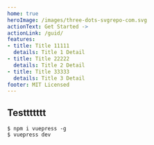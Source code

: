 ```yaml
---
home: true
heroImage: /images/three-dots-svgrepo-com.svg
actionText: Get Started ->
actionLink: /guid/
features:
- title: Title 11111
  details: Title 1 Detail
- title: Title 22222
  details: Title 2 Detail
- title: Title 33333
  details: Title 3 Detail
footer: MIT Licensed
---
```


## Testtttttt 

```
$ npm i vuepress -g
$ vuepress dev
```